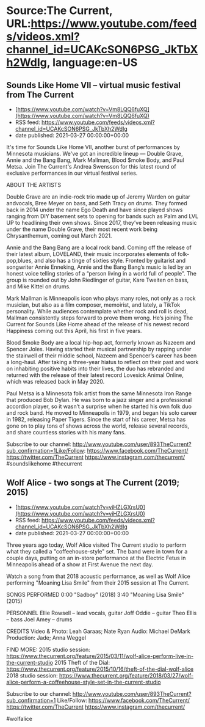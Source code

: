 # Source:The Current, URL:https://www.youtube.com/feeds/videos.xml?channel_id=UCAKcSON6PSG_JkTbXh2WdIg, language:en-US

## Sounds Like Home VII – virtual music festival from The Current
 - [https://www.youtube.com/watch?v=Vm8LQQ6fuXQ](https://www.youtube.com/watch?v=Vm8LQQ6fuXQ)
 - RSS feed: https://www.youtube.com/feeds/videos.xml?channel_id=UCAKcSON6PSG_JkTbXh2WdIg
 - date published: 2021-03-27 00:00:00+00:00

It's time for Sounds Like Home VII, another burst of performances by Minnesota musicians. We've got an incredible lineup — Double Grave, Annie and the Bang Bang, Mark Mallman, Blood $moke Body, and Paul Metsa. Join The Current's Andrea Swensson for this latest round of exclusive performances in our virtual festival series.

ABOUT THE ARTISTS

Double Grave are an indie-rock trio made up of Jeremy Warden on guitar andvocals, Bree Meyer on bass, and Seth Tracy on drums. They formed back in 2014 under the name Ego Death and have since played shows ranging from DIY basement sets to opening for bands such as Palm and LVL UP to headlining their own shows. Since 2017, they’ve been releasing music under the name Double Grave, their most recent work being Chrysanthemum, coming out March 2021. 

Annie and the Bang Bang are a local rock band. Coming off the release of their latest album, LOVELAND, their music incorporates elements of folk-pop,blues, and also has a tinge of sixties style. Fronted by guitarist and songwriter Annie Enneking, Annie and the Bang Bang’s music is led by an honest voice telling stories of a “person living in a world full of people”. The group is rounded out by John Riedlinger of guitar, Kare Tweiten on bass, and Mike Kittel on drums. 

Mark Mallman is Minneapolis icon who plays many roles, not only as a rock musician, but also as a film composer, memoirist, and lately, a TikTok personality. While audiences contemplate whether rock and roll is dead, Mallman consistently steps forward to prove them wrong. He’s joining The Current for Sounds Like Home ahead of the release of his newest record Happiness coming out this April, his first in five years. 

Blood $moke Body are a local hip-hop act, formerly known as Nazeem and Spencer Joles. Having started their musical partnership by rapping under the stairwell of their middle school, Nazeem and Spencer’s career has been a long-haul. After taking a three-year hiatus to reflect on their past and work on inhabiting positive habits into their lives, the duo has rebranded and returned with the release of their latest record Lovesick Animal Online, which was released back in May 2020. 

Paul Metsa is a Minnesota folk artist from the same Minnesota Iron Range that produced Bob Dylan. He was born to a jazz singer and a professional accordion player, so it wasn’t a surprise when he started his own folk duo and rock band. He moved to Minneapolis in 1979, and began his solo career in 1982, releasing Paper Tigers. Since the start of his career, Metsa has gone on to play tons of shows across the world, release several records, and share countless stories with his many fans. 

Subscribe to our channel:
http://www.youtube.com/user/893TheCurrent?sub_confirmation=1Like/Follow:
https://www.facebook.com/TheCurrent/
https://twitter.com/TheCurrent
https://www.instagram.com/thecurrent/
#soundslikehome 
#thecurrent

## Wolf Alice - two songs at The Current (2019; 2015)
 - [https://www.youtube.com/watch?v=viHZLGXrsU0](https://www.youtube.com/watch?v=viHZLGXrsU0)
 - RSS feed: https://www.youtube.com/feeds/videos.xml?channel_id=UCAKcSON6PSG_JkTbXh2WdIg
 - date published: 2021-03-27 00:00:00+00:00

Three years ago today, Wolf Alice visited The Current studio to perform what they called a "coffeehouse-style" set. The band were in town for a couple days, putting on an in-store performance at the Electric Fetus in Minneapolis ahead of a show at First Avenue the next day.

Watch a song from that 2018 acoustic performance, as well as Wolf Alice performing "Moaning Lisa Smile" from their 2015 session at The Current.

SONGS PERFORMED
0:00 "Sadboy" (2018)
3:40 "Moaning Lisa Smile" (2015)

PERSONNEL
Ellie Rowsell – lead vocals, guitar
Joff Oddie – guitar
Theo Ellis – bass
Joel Amey – drums

CREDITS
Video & Photo: Leah Garaas; Nate Ryan
Audio: Michael DeMark
Production: Jade; Anna Weggel

FIND MORE:
2015 studio session: https://www.thecurrent.org/feature/2015/03/11/wolf-alice-perform-live-in-the-current-studio
2015 Theft of the Dial:
https://www.thecurrent.org/feature/2015/10/16/theft-of-the-dial-wolf-alice
2018 studio session: https://www.thecurrent.org/feature/2018/03/27/wolf-alice-perform-a-coffeehouse-style-set-in-the-current-studio

Subscribe to our channel:
http://www.youtube.com/user/893TheCurrent?sub_confirmation=1
Like/Follow:
https://www.facebook.com/TheCurrent/
https://twitter.com/TheCurrent
https://www.instagram.com/thecurrent/

#wolfalice

